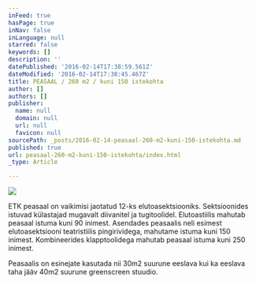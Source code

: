 ```yaml
---
inFeed: true
hasPage: true
inNav: false
inLanguage: null
starred: false
keywords: []
description: ''
datePublished: '2016-02-14T17:38:59.561Z'
dateModified: '2016-02-14T17:38:45.467Z'
title: PEASAAL / 260 m2 / kuni 150 istekohta
author: []
authors: []
publisher:
  name: null
  domain: null
  url: null
  favicon: null
sourcePath: _posts/2016-02-14-peasaal-260-m2-kuni-150-istekohta.md
published: true
url: peasaal-260-m2-kuni-150-istekohta/index.html
_type: Article

---
```

![](https://the-grid-user-content.s3-us-west-2.amazonaws.com/d05986eb-91fd-4106-8f25-edea97b0693f.jpg)

ETK peasaal on vaikimisi jaotatud 12-ks elutoasektsiooniks. Sektsioonides istuvad külastajad mugavalt diivanitel ja
tugitoolidel. Elutoastiilis mahutab peasaal istuma kuni 90 inimest. Asendades peasaalis neli esimest elutoasektsiooni
teatristiilis pingirividega, mahutame istuma kuni 150 inimest. Kombineerides klapptoolidega mahutab peasaal istuma
kuni 250 inimest.

Peasaalis on esinejate kasutada nii 30m2 suurune eeslava kui ka eeslava taha jääv 40m2 suurune greenscreen stuudio.